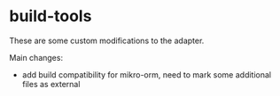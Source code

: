 # build-tools

These are some custom modifications to the adapter.

Main changes:

- add build compatibility for mikro-orm, need to mark some additional files as external
